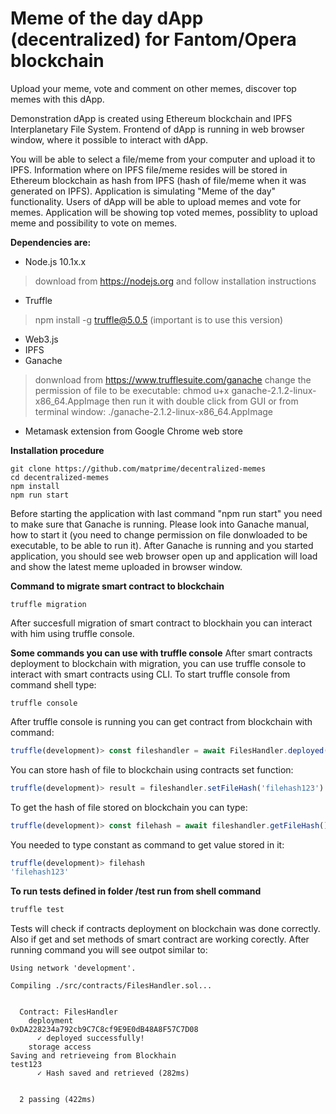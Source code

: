 # Meme of the day dApp (decentralized) for Fantom/Opera blockchain

Upload your meme, vote and comment on other memes, discover top memes with this dApp.


Demonstration dApp is created using Ethereum blockchain and IPFS Interplanetary File System. Frontend of dApp is running in web browser window, where it possible to interact with dApp. 

You will be able to select a file/meme from your computer and upload it to IPFS. Information where on IPFS file/meme resides will be stored in Ethereum blockchain as hash from IPFS (hash of file/meme when it was generated on IPFS). Application is simulating "Meme of the day" functionality. Users of dApp will be able to upload memes and vote for memes. Application will be showing top voted memes, possiblity to upload meme and possibility to vote on memes.

**Dependencies are:**
- Node.js 10.1x.x
> download from https://nodejs.org and follow installation instructions
- Truffle
> npm install -g truffle@5.0.5 (important is to use this version)
- Web3.js
- IPFS
- Ganache
> donwnload from https://www.trufflesuite.com/ganache
> change the permission of file to be executable: chmod u+x ganache-2.1.2-linux-x86_64.AppImage
> then run it with double click from GUI or from terminal window: ./ganache-2.1.2-linux-x86_64.AppImage
- Metamask extension from Google Chrome web store

**Installation procedure**
```shell
git clone https://github.com/matprime/decentralized-memes
cd decentralized-memes
npm install
npm run start
```
Before starting the application with last command "npm run start" you need to make sure that Ganache is running. Please look into Ganache manual, how to start it (you need to change permission on file donwloaded to be executable, to be able to run it). After Ganache is running and you started application, you should see web browser open up and application will load and show the latest meme uploaded in browser window.

**Command to migrate smart contract to blockchain**
```shell
truffle migration
```
After succesfull migration of smart contract to blockhain you can interact with him using truffle console.

**Some commands you can use with truffle console**
After smart contracts deployment to blockchain with migration, you can use truffle console to interact with smart contracts using CLI. To start truffle console from command shell type:
```shell
truffle console
```
After truffle console is running you can get contract from blockchain with command:
```javascript
truffle(development)> const fileshandler = await FilesHandler.deployed()
```
You can store hash of file to blockchain using contracts set function:
```javascript
truffle(development)> result = fileshandler.setFileHash('filehash123')
```
To get the hash of file stored on blockchain you can type:
```javascript
truffle(development)> const filehash = await fileshandler.getFileHash()
```
You needed to type constant as command to get value stored in it:
```javascript
truffle(development)> filehash
'filehash123'
```

**To run tests defined in folder /test run from shell command**  
```javascript
truffle test
```
Tests will check if contracts deployment on blockchain was done correctly.  Also if get and set methods of smart contract are working corectly. After running command you will see outpot similar to:
```shell
Using network 'development'.

Compiling ./src/contracts/FilesHandler.sol...


  Contract: FilesHandler
    deployment
0xDA228234a792cb9C7C8cf9E9E0dB48A8F57C7D08
      ✓ deployed successfully!
    storage access
Saving and retrieveing from Blockhain
test123
      ✓ Hash saved and retrieved (282ms)


  2 passing (422ms)

```
